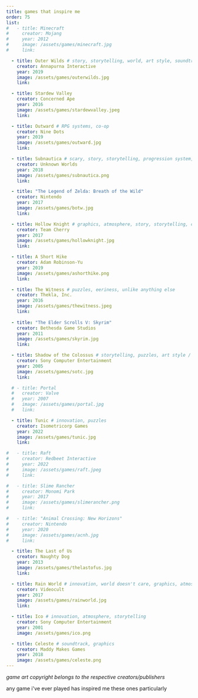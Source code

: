 ```yaml
---
title: games that inspire me
order: 75
list:
#   - title: Minecraft
#     creator: Mojang
#     year: 2012
#     image: /assets/games/minecraft.jpg
#     link: 

  - title: Outer Wilds # story, storytelling, world, art style, soundtrack
    creator: Annapurna Interactive
    year: 2019
    image: /assets/games/outerwilds.jpg
    link:

  - title: Stardew Valley
    creator: Concerned Ape
    year: 2016
    image: /assets/games/stardewvalley.jpeg
    link: 

  - title: Outward # RPG systems, co-op
    creator: Nine Dots
    year: 2019
    image: /assets/games/outward.jpg
    link: 

  - title: Subnautica # scary, story, storytelling, progression system, world
    creator: Unknown Worlds
    year: 2018
    image: /assets/games/subnautica.png
    link: 

  - title: "The Legend of Zelda: Breath of the Wild"
    creator: Nintendo
    year: 2017
    image: /assets/games/botw.jpg
    link: 

  - title: Hollow Knight # graphics, atmosphere, story, storytelling, combat, upgrade systems
    creator: Team Cherry
    year: 2017
    image: /assets/games/hollowknight.jpg
    link: 

  - title: A Short Hike
    creator: Adam Robinson-Yu
    year: 2019
    image: /assets/games/ashorthike.png
    link: 

  - title: The Witness # puzzles, eeriness, unlike anything else
    creator: Thekla, Inc.
    year: 2016
    image: /assets/games/thewitness.jpeg
    link: 
    
  - title: "The Elder Scrolls V: Skyrim"
    creator: Bethesda Game Studios
    year: 2011
    image: /assets/games/skyrim.jpg
    link: 

  - title: Shadow of the Colossus # storytelling, puzzles, art style / atmosphere
    creator: Sony Computer Entertainment
    year: 2005
    image: /assets/games/sotc.jpg
    link: 

  # - title: Portal
  #   creator: Valve
  #   year: 2007
  #   image: /assets/games/portal.jpg
  #   link: 

  - title: Tunic # innovation, puzzles
    creator: Isometricorp Games
    year: 2022
    image: /assets/games/tunic.jpg
    link: 

#   - title: Raft
#     creator: Redbeet Interactive
#     year: 2022
#     image: /assets/games/raft.jpeg
#     link: 

#   - title: Slime Rancher
#     creator: Monomi Park
#     year: 2017
#     image: /assets/games/slimerancher.png
#     link: 

#   - title: "Animal Crossing: New Horizons"
#     creator: Nintendo
#     year: 2020
#     image: /assets/games/acnh.jpg
#     link: 

  - title: The Last of Us
    creator: Naughty Dog
    year: 2013
    image: /assets/games/thelastofus.jpg
    link: 

  - title: Rain World # innovation, world doesn't care, graphics, atmosphere
    creator: Videocult
    year: 2017
    image: /assets/games/rainworld.jpg
    link: 

  - title: Ico # innovation, atmosphere, storytelling
    creator: Sony Computer Entertainment
    year: 2001
    image: /assets/games/ico.png

  - title: Celeste # soundtrack, graphics
    creator: Maddy Makes Games
    year: 2018
    image: /assets/games/celeste.png
---
```


*game art copyright belongs to the respective creators/publishers*

any game i've ever played has inspired me
these ones particularly
